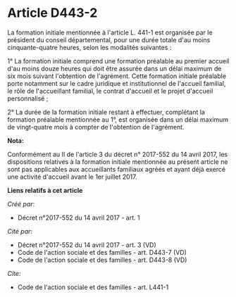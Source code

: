 # Article D443-2

La formation initiale mentionnée à l'article L. 441-1 est organisée par le président du conseil départemental, pour une durée
totale d'au moins cinquante-quatre heures, selon les modalités suivantes : 

1° La formation initiale comprend une formation préalable au premier accueil d'au moins douze heures qui doit être assurée
dans un délai maximum de six mois suivant l'obtention de l'agrément. Cette formation initiale préalable porte notamment sur
le cadre juridique et institutionnel de l'accueil familial, le rôle de l'accueillant familial, le contrat d'accueil et le
projet d'accueil personnalisé ; 

2° La durée de la formation initiale restant à effectuer, complétant la formation préalable mentionnée au 1°, est organisée
dans un délai maximum de vingt-quatre mois à compter de l'obtention de l'agrément.

**Nota:**

Conformément au II de l'article 3 du décret n° 2017-552 du 14 avril 2017, les dispositions relatives à la formation initiale
mentionnée au présent article ne sont pas applicables aux accueillants familiaux agréés et ayant déjà exercé une activité
d'accueil avant le 1er juillet 2017.

**Liens relatifs à cet article**

_Créé par_:

  - Décret n°2017-552 du 14 avril 2017 - art. 1

_Cité par_:

  - Décret n°2017-552 du 14 avril 2017 - art. 3 (VD)
  - Code de l'action sociale et des familles - art. D443-7 (VD)
  - Code de l'action sociale et des familles - art. D443-8 (VD)

_Cite_:

  - Code de l'action sociale et des familles - art. L441-1
